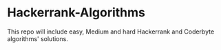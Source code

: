# Hackerrank-Algorithms

This repo will include easy, Medium and hard Hackerrank and Coderbyte algorithms' solutions.
